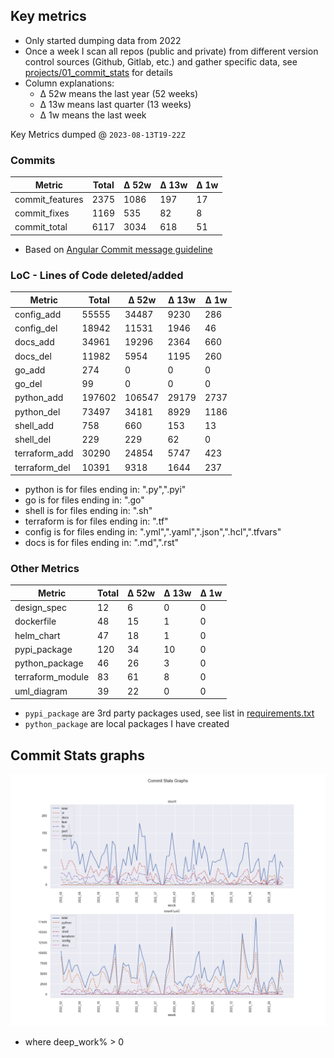 ## Key metrics
- Only started dumping data from 2022
- Once a week I scan all repos (public and private) from different version control sources (Github, Gitlab, etc.) and gather specific data, see [projects/01_commit_stats](projects/01_commit_stats.md) for details 
- Column explanations: 
  - Δ 52w means the last year (52 weeks)
  - Δ 13w means last quarter (13 weeks)
  - Δ 1w means the last week

<!-- KEY-METRICS:START -->
Key Metrics dumped @ `2023-08-13T19-22Z`

### Commits

Metric | Total | Δ 52w | Δ 13w | Δ 1w
--- | --- | --- | --- | ---
commit_features | 2375 | 1086 | 197 | 17
commit_fixes | 1169 | 535 | 82 | 8
commit_total | 6117 | 3034 | 618 | 51

- Based on [Angular Commit message guideline](https://github.com/angular/angular/blob/main/CONTRIBUTING.md#-commit-message-guidelines)

### LoC - Lines of Code deleted/added

Metric | Total | Δ 52w | Δ 13w | Δ 1w
--- | --- | --- | --- | ---
config_add | 55555 | 34487 | 9230 | 286
config_del | 18942 | 11531 | 1946 | 46
docs_add | 34961 | 19296 | 2364 | 660
docs_del | 11982 | 5954 | 1195 | 260
go_add | 274 | 0 | 0 | 0
go_del | 99 | 0 | 0 | 0
python_add | 197602 | 106547 | 29179 | 2737
python_del | 73497 | 34181 | 8929 | 1186
shell_add | 758 | 660 | 153 | 13
shell_del | 229 | 229 | 62 | 0
terraform_add | 30290 | 24854 | 5747 | 423
terraform_del | 10391 | 9318 | 1644 | 237

- python is for files ending in: ".py",".pyi"
- go is for files ending in: ".go"
- shell is for files ending in: ".sh"
- terraform is for files ending in: ".tf"
- config is for files ending in: ".yml",".yaml",".json",".hcl",".tfvars"
- docs is for files ending in: ".md",".rst"

### Other Metrics

Metric | Total | Δ 52w | Δ 13w | Δ 1w
--- | --- | --- | --- | ---
design_spec | 12 | 6 | 0 | 0
dockerfile | 48 | 15 | 1 | 0
helm_chart | 47 | 18 | 1 | 0
pypi_package | 120 | 34 | 10 | 0
python_package | 46 | 26 | 3 | 0
terraform_module | 83 | 61 | 8 | 0
uml_diagram | 39 | 22 | 0 | 0
<!-- KEY-METRICS:END -->
- `pypi_package` are 3rd party packages used, see list in [requirements.txt](./requirements.txt)
- `python_package` are local packages I have created


## Commit Stats graphs
![img.png](graph.png)
- where deep_work% > 0